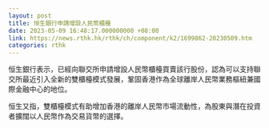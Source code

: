 ```yaml
---
layout: post
title: 恒生銀行申請增設人民幣櫃檯
date: 2023-05-09 16:48:17.000000000 +08:00
link: https://news.rthk.hk/rthk/ch/component/k2/1699862-20230509.htm
categories: rthk
---
```


恒生銀行表示，已經向聯交所申請增設人民幣櫃檯買賣該行股份，認為可以支持聯交所最近引入全新的雙櫃檯模式發展，鞏固香港作為全球離岸人民幣業務樞紐兼國際金融中心的地位。

恒生又指，雙櫃檯模式有助增加香港的離岸人民幣市場流動性，為股東與潛在投資者擴闊以人民幣作為交易貨幣的選擇。
